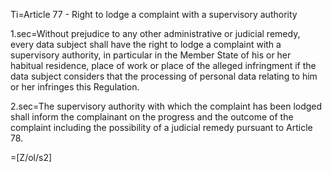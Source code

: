 Ti=Article 77 - Right to lodge a complaint with a supervisory authority

1.sec=Without prejudice to any other administrative or judicial remedy, every data subject shall have the right to lodge a complaint with a supervisory authority, in particular in the Member State of his or her habitual residence, place of work or place of the alleged infringment if the data subject considers that the processing of personal data relating to him or her infringes this Regulation.

2.sec=The supervisory authority with which the complaint has been lodged shall inform the complainant on the progress and the outcome of the complaint including the possibility of a judicial remedy pursuant to Article 78.

=[Z/ol/s2]
